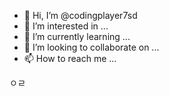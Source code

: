 - 👋 Hi, I’m @codingplayer7sd
- 👀 I’m interested in ...
- 🌱 I’m currently learning ...
- 💞️ I’m looking to collaborate on ...
- 📫 How to reach me ...

<!---
codingplayer7sd/codingplayer7sd is a ✨ special ✨ repository because its `README.md` (this file) appears on your GitHub profile.
You can click the Preview link to take a look at your changes.
--->
ㅇㄹ
